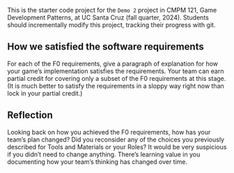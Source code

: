This is the starter code project for the `Demo 2` project in CMPM 121, Game
Development Patterns, at UC Santa Cruz (fall quarter, 2024). Students should
incrementally modify this project, tracking their progress with git.


## How we satisfied the software requirements
For each of the F0 requirements, give a paragraph of explanation for how your game’s implementation satisfies the requirements.
Your team can earn partial credit for covering only a subset of the F0 requirements at this stage. (It is much better to satisfy the requirements in a sloppy way right now than lock in your partial credit.)

## Reflection
Looking back on how you achieved the F0 requirements, how has your team’s plan changed? Did you reconsider any of the choices you previously described for Tools and Materials or your Roles? It would be very suspicious if you didn’t need to change anything. There’s learning value in you documenting how your team’s thinking has changed over time.